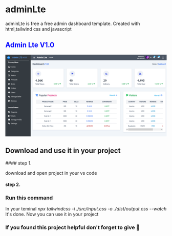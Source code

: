 # adminLte
adminLte is free a free admin dashboard template. Created with html,tailwind css and javascript

<h2 style="color:blue;">Admin Lte V1.0</h2>

<img src="src/images/Screenshot 2023-08-26 at 17-16-43 AdminLte v1.0.png">

<br>

<h2> Download and use it in your project </h2>
#### step 1.
<p>download and open project in your vs code</p>

#### step 2.
<h3>Run this command</h3>
In your teminal
<i> npx tailwindcss -i ./src/input.css -o ./dist/output.css --watch </i>
It's done. Now you can use it in your project

### If you found this project helpful don't forget to give 🌟
